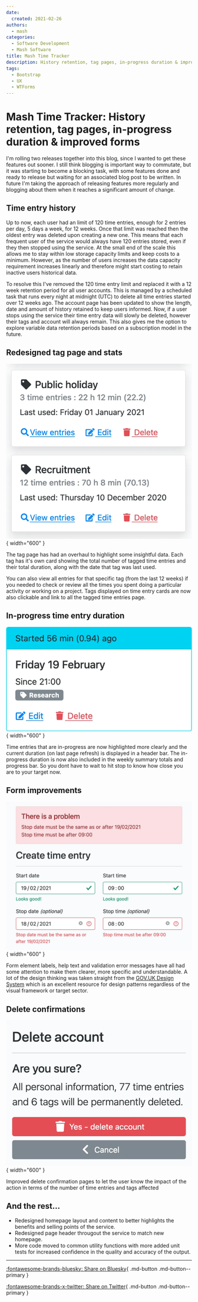 ```yaml
---
date:
  created: 2021-02-26
authors:
  - mash
categories:
  - Software Development
  - Mash Software
title: Mash Time Tracker
description: History retention, tag pages, in-progress duration & improved forms
tags:
  - Bootstrap
  - UX
  - WTForms
---
```


# Mash Time Tracker: History retention, tag pages, in-progress duration & improved forms

I'm rolling two releases together into this blog, since I wanted to get these features out sooner. I still think blogging is important way to commutate, but it was starting to become a blocking task, with some features done and ready to release but waiting for an associated blog post to be written. In future I'm taking the approach of releasing features more regularly and blogging about them when it reaches a significant amount of change.

<!-- more -->

## Time entry history

Up to now, each user had an limit of 120 time entries, enough for 2 entries per day, 5 days a week, for 12 weeks. Once that limit was reached then the oldest entry was deleted upon creating a new one. This means that each frequent user of the service would always have 120 entries stored, even if they then stopped using the service. At the small end of the scale this allows me to stay within low storage capacity limits and keep costs to a minimum. However, as the number of users increases the data capacity requirement increases linearly and therefore might start costing to retain inactive users historical data.

To resolve this I've removed the 120 time entry limit and replaced it with a 12 week retention period for all user accounts. This is managed by a scheduled task that runs every night at midnight (UTC) to delete all time entries started over 12 weeks ago. The account page has been updated to show the length, date and amount of history retained to keep users informed. Now, if a user stops using the service their time entry data will slowly be deleted, however their tags and account will always remain. This also gives me the option to explore variable data retention periods based on a subscription model in the future.

## Redesigned tag page and stats

![Redesigned tag page](../../assets/images/button-history-1.png){ width="600" }

The tag page has had an overhaul to highlight some insightful data. Each tag has it's own card showing the total number of tagged time entries and their total duration, along with the date that tag was last used.

You can also view all entries for that specific tag (from the last 12 weeks) if you needed to check or review all the times you spent doing a particular activity or working on a project. Tags displayed on time entry cards are now also clickable and link to all the tagged time entries page.

## In-progress time entry duration

![In-progress time entry](../../assets/images/button-history-2.png){ width="600" }

Time entries that are in-progress are now highlighted more clearly and the current duration (on last page refresh) is displayed in a header bar. The in-progress duration is now also included in the weekly summary totals and progress bar. So you dont have to wait to hit stop to know how close you are to your target now.

## Form improvements

![Form improvements](../../assets/images/button-history-3.png){ width="600" }

Form element labels, help text and validation error messages have all had some attention to make them clearer, more specific and understandable. A lot of the design thinking was taken straight from the [GOV.UK Design System](https://design-system.service.gov.uk/) which is an excellent resource for design patterns regardless of the visual framework or target sector.

## Delete confirmations

![Delete confirmations](../../assets/images/button-history-4.png){ width="600" }

Improved delete confirmation pages to let the user know the impact of the action in terms of the number of time entries and tags affected

## And the rest…

- Redesigned homepage layout and content to better highlights the benefits and selling points of the service.
- Redesigned page header througout the service to match new homepage.
- More code moved to common utility functions with more added unit tests for increased confidence in the quality and accuracy of the output.

---

[:fontawesome-brands-bluesky: Share on Bluesky](https://bsky.app/intent/compose?){ .md-button .md-button--primary }

[:fontawesome-brands-x-twitter: Share on Twitter](https://twitter.com/intent/tweet?){ .md-button .md-button--primary }
